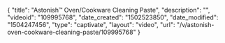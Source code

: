 {
    "title": "Astonish&trade; Oven\/Cookware Cleaning Paste",
    "description": "",
    "videoid": "109995768",
    "date_created": "1502523850",
    "date_modified": "1504247456",
    "type": "captivate",
    "layout": "video",
    "url": "\/v\/astonish-oven-cookware-cleaning-paste\/109995768"
}